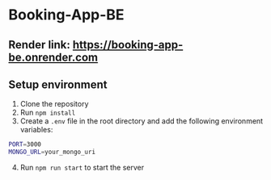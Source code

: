# Booking-App-BE

## Render link: https://booking-app-be.onrender.com

## Setup environment
1. Clone the repository
2. Run `npm install`
3. Create a `.env` file in the root directory and add the following environment variables:
```bash
PORT=3000
MONGO_URL=your_mongo_uri
```
4. Run `npm run start` to start the server
